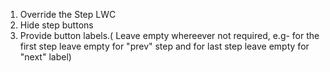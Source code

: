 1. Override the Step LWC 
2. Hide step buttons
3. Provide button labels.( Leave empty whereever not required, e.g- for the first step leave empty for "prev" step and for last step leave empty for "next" label)
